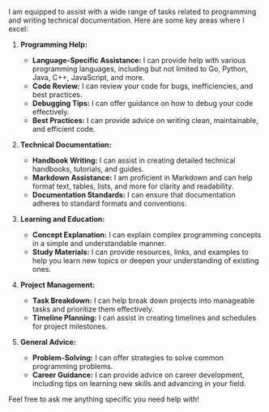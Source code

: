 I am equipped to assist with a wide range of tasks related to programming and writing technical documentation. Here are some key areas where I excel:

1. **Programming Help:**

   - **Language-Specific Assistance:** I can provide help with various programming languages, including but not limited to Go, Python, Java, C++, JavaScript, and more.
   - **Code Review:** I can review your code for bugs, inefficiencies, and best practices.
   - **Debugging Tips:** I can offer guidance on how to debug your code effectively.
   - **Best Practices:** I can provide advice on writing clean, maintainable, and efficient code.

2. **Technical Documentation:**

   - **Handbook Writing:** I can assist in creating detailed technical handbooks, tutorials, and guides.
   - **Markdown Assistance:** I am proficient in Markdown and can help format text, tables, lists, and more for clarity and readability.
   - **Documentation Standards:** I can ensure that documentation adheres to standard formats and conventions.

3. **Learning and Education:**

   - **Concept Explanation:** I can explain complex programming concepts in a simple and understandable manner.
   - **Study Materials:** I can provide resources, links, and examples to help you learn new topics or deepen your understanding of existing ones.

4. **Project Management:**

   - **Task Breakdown:** I can help break down projects into manageable tasks and prioritize them effectively.
   - **Timeline Planning:** I can assist in creating timelines and schedules for project milestones.

5. **General Advice:**
   - **Problem-Solving:** I can offer strategies to solve common programming problems.
   - **Career Guidance:** I can provide advice on career development, including tips on learning new skills and advancing in your field.

Feel free to ask me anything specific you need help with!
